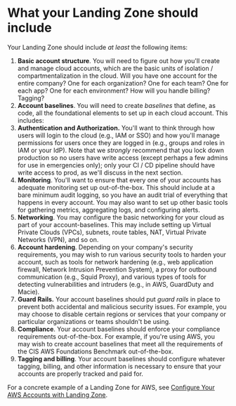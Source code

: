 # What your Landing Zone should include

Your Landing Zone should include *at least* the following items:

1. **Basic account structure**. You will need to figure out how you'll create and manage cloud accounts, which are the basic units of isolation / compartmentalization in the cloud. Will you have one account for the entire company? One for each organization? One for each team? One for each app? One for each environment? How will you handle billing? Tagging?
2. **Account baselines**. You will need to create *baselines* that define, as code, all the foundational elements to set up in each cloud account. This includes:
  1. **Authentication and Authorization.** You'll want to think through how users will login to the cloud (e.g., IAM or SSO) and how you'll manage permissions for users once they are logged in (e.g., groups and roles in IAM or your IdP). Note that we *strongly* recommend that you lock down production so no users have write access (except perhaps a few admins for use in emergencies only); only your CI / CD pipeline should have write access to prod, as we'll discuss in the next section.
  2. **Monitoring**. You'll want to ensure that every one of your accounts has adequate monitoring set up out-of-the-box. This should include at a bare minimum audit logging, so you have an audit trial of everything that happens in every account. You may also want to set up other basic tools for gathering metrics, aggregating logs, and configuring alerts.
  3. **Networking**. You may configure the basic networking for your cloud as part of your account-baselines. This may include setting up Virtual Private Clouds (VPCs), subnets, route tables, NAT, Virtual Private Networks (VPN), and so on.
  4. **Account hardening**. Depending on your company's security requirements, you may wish to run various security tools to harden your account, such as tools for network hardening (e.g., web application firewall, Network Intrusion Prevention System), a proxy for outbound communication (e.g., Squid Proxy), and various types of tools for detecting vulnerabilities and intruders (e.g., in AWS, GuardDuty and Macie).
  5. **Guard Rails.** Your account baselines should put *guard rails* in place to prevent both accidental and malicious security issues. For example, you may choose to disable certain regions or services that your company or particular organizations or teams shouldn't be using.
  6. **Compliance**. Your account baselines should enforce your compliance requirements out-of-the-box. For example, if you're using AWS, you may wish to create account baselines that meet all the requirements of the CIS AWS Foundations Benchmark out-of-the-box.
  7. **Tagging and billing**. Your account baselines should configure whatever tagging, billing, and other information is necessary to ensure that your accounts are properly tracked and paid for.

For a concrete example of a Landing Zone for AWS, see [Configure Your AWS Accounts with Landing
Zone](https://docs.gruntwork.io/docs/guides/build-it-yourself/landing-zone/).


<!-- ##DOCS-SOURCER-START
{"sourcePlugin":"Local File Copier","hash":"ee8acda7ddda993e2292cb28be579ee4"}
##DOCS-SOURCER-END -->
